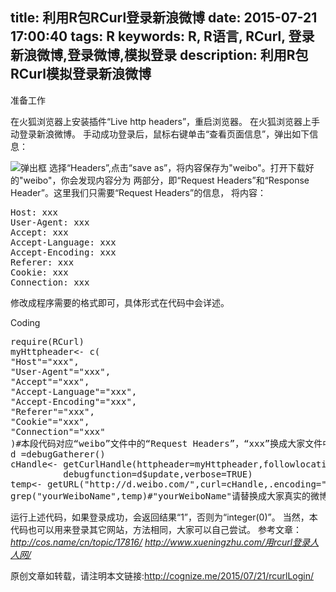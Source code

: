 title: 利用R包RCurl登录新浪微博
date: 2015-07-21 17:00:40
tags: R
keywords: R, R语言, RCurl, 登录新浪微博,登录微博,模拟登录
description: 利用R包RCurl模拟登录新浪微博
---
准备工作

在火狐浏览器上安装插件“Live http headers”，重启浏览器。
在火狐浏览器上手动登录新浪微博。
手动成功登录后，鼠标右键单击“查看页面信息”，弹出如下信息：
<!--more-->
<img src="{%rplot%}2015-7-21-RCurlLogin.png{%suffix%}" alt="弹出框"></img>
选择“Headers”,点击“save as”，将内容保存为"weibo"。打开下载好的"weibo"，你会发现内容分为
两部分，即“Request Headers”和“Response Header”。这里我们只需要“Request Headers”的信息，
将内容：
<pre>
Host: xxx
User-Agent: xxx
Accept: xxx
Accept-Language: xxx
Accept-Encoding: xxx
Referer: xxx
Cookie: xxx
Connection: xxx
</pre>
修改成程序需要的格式即可，具体形式在代码中会详述。

Coding
<pre>
require(RCurl)
myHttpheader<- c(
"Host"="xxx",
"User-Agent"="xxx",
"Accept"="xxx",
"Accept-Language"="xxx",
"Accept-Encoding"="xxx",
"Referer"="xxx",
"Cookie"="xxx",
"Connection"="xxx"
)#本段代码对应“weibo”文件中的“Request Headers”，“xxx”换成大家文件中的真实值
d =debugGatherer()
cHandle<- getCurlHandle(httpheader=myHttpheader,followlocation=1,
          debugfunction=d$update,verbose=TRUE)
temp<- getURL("http://d.weibo.com/",curl=cHandle,.encoding="gbk")
grep("yourWeiboName",temp)#"yourWeiboName"请替换成大家真实的微博用户名，大小写一定要一致
</pre>
运行上述代码，如果登录成功，会返回结果“1”，否则为“integer(0)”。
当然，本代码也可以用来登录其它网站，方法相同，大家可以自己尝试。
参考文章：*http://cos.name/cn/topic/17816/*
*http://www.xueningzhu.com/用rcurl登录人人网/*


原创文章如转载，请注明本文链接:<http://cognize.me/2015/07/21/rcurlLogin/>